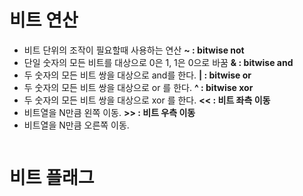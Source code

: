 # 비트 연산
- 비트 단위의 조작이 필요할때 사용하는 연산
**~ : bitwise not**
- 단일 숫자의 모든 비트를 대상으로 0은 1, 1은 0으로 바꿈
**& : bitwise and**
- 두 숫자의 모든 비트 쌍을 대상으로 and를 한다.
**| : bitwise or**
- 두 숫자의 모든 비트 쌍을 대상으로 or 를 한다.
**^ : bitwise xor**
- 두 숫자의 모든 비트 쌍을 대상으로 xor 를 한다.
**<< : 비트 좌측 이동**
- 비트열을 N만큼 왼쪽 이동.
**>> : 비트 우측 이동**
- 비트열을 N만큼 오른쪽 이동.

```C++

```

# 비트 플래그
